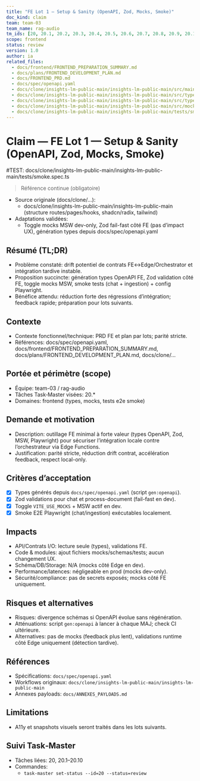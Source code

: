 ```yaml
---
title: "FE Lot 1 — Setup & Sanity (OpenAPI, Zod, Mocks, Smoke)"
doc_kind: claim
team: team-03
team_name: rag-audio
tm_ids: [20, 20.1, 20.2, 20.3, 20.4, 20.5, 20.6, 20.7, 20.8, 20.9, 20.10]
scope: frontend
status: review
version: 1.0
author: ia
related_files:
  - docs/frontend/FRONTEND_PREPARATION_SUMMARY.md
  - docs/plans/FRONTEND_DEVELOPMENT_PLAN.md
  - docs/FRONTEND_PRD.md
  - docs/spec/openapi.yaml
  - docs/clone/insights-lm-public-main/insights-lm-public-main/src/main.tsx
  - docs/clone/insights-lm-public-main/insights-lm-public-main/src/types/openapi.d.ts
  - docs/clone/insights-lm-public-main/insights-lm-public-main/src/types/schemas.ts
  - docs/clone/insights-lm-public-main/insights-lm-public-main/src/mocks/handlers.ts
  - docs/clone/insights-lm-public-main/insights-lm-public-main/tests/smoke.spec.ts
---
```


# Claim — FE Lot 1 — Setup & Sanity (OpenAPI, Zod, Mocks, Smoke)

#TEST: docs/clone/insights-lm-public-main/insights-lm-public-main/tests/smoke.spec.ts

> Référence continue (obligatoire)
- Source originale (docs/clone/...):
  - docs/clone/insights-lm-public-main/insights-lm-public-main (structure routes/pages/hooks, shadcn/radix, tailwind)
- Adaptations validées:
  - Toggle mocks MSW dev-only, Zod fail-fast côté FE (pas d’impact UX), génération types depuis docs/spec/openapi.yaml

## Résumé (TL;DR)

- Problème constaté: drift potentiel de contrats FE↔Edge/Orchestrator et intégration tardive instable.
- Proposition succincte: génération types OpenAPI FE, Zod validation côté FE, toggle mocks MSW, smoke tests (chat + ingestion) + config Playwright.
- Bénéfice attendu: réduction forte des régressions d’intégration; feedback rapide; préparation pour lots suivants.

## Contexte

- Contexte fonctionnel/technique: PRD FE et plan par lots; parité stricte.
- Références: docs/spec/openapi.yaml, docs/frontend/FRONTEND_PREPARATION_SUMMARY.md, docs/plans/FRONTEND_DEVELOPMENT_PLAN.md, docs/clone/...

## Portée et périmètre (scope)

- Équipe: team-03 / rag-audio
- Tâches Task‑Master visées: 20.*
- Domaines: frontend (types, mocks, tests e2e smoke)

## Demande et motivation

- Description: outillage FE minimal à forte valeur (types OpenAPI, Zod, MSW, Playwright) pour sécuriser l’intégration locale contre l’orchestrateur via Edge Functions.
- Justification: parité stricte, réduction drift contrat, accélération feedback, respect local-only.

## Critères d’acceptation

- [x] Types générés depuis `docs/spec/openapi.yaml` (script `gen:openapi`).
- [x] Zod validations pour chat et process-document (fail-fast en dev).
- [x] Toggle `VITE_USE_MOCKS` + MSW actif en dev.
- [x] Smoke E2E Playwright (chat/ingestion) exécutables localement.

## Impacts

- API/Contrats I/O: lecture seule (types), validations FE.
- Code & modules: ajout fichiers mocks/schemas/tests; aucun changement UX.
- Schéma/DB/Storage: N/A (mocks côté Edge en dev).
- Performance/latences: négligeable en prod (mocks dev-only).
- Sécurité/compliance: pas de secrets exposés; mocks côté FE uniquement.

## Risques et alternatives

- Risques: divergence schémas si OpenAPI évolue sans régénération.
- Atténuations: script `gen:openapi` à lancer à chaque MAJ; check CI ultérieure.
- Alternatives: pas de mocks (feedback plus lent), validations runtime côté Edge uniquement (détection tardive).

## Références

- Spécifications: `docs/spec/openapi.yaml`
- Workflows originaux: `docs/clone/insights-lm-public-main/insights-lm-public-main`
- Annexes payloads: `docs/ANNEXES_PAYLOADS.md`

## Limitations

- A11y et snapshots visuels seront traités dans les lots suivants.

## Suivi Task‑Master

- Tâches liées: 20, 20.1–20.10
- Commandes:
  - `task-master set-status --id=20 --status=review`
